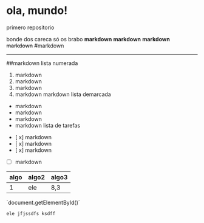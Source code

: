# ola, mundo!
 primero repositorio 


bonde dos careca só os brabo
**markdown**
**markdown**
__markdown__
~~markdown~~
#markdown
***
##markdown
lista numerada
1. markdown
1. markdown
1. markdown
1. markdown
markdown
lista demarcada
* markdown
* markdown
* markdown
* markdown
lista de tarefas
- [ x] markdown
- [ x] markdown
- [ x] markdown
- [ ] markdown


algo | algo2 | algo3
---|---|---
1|ele|8,3

´document.getElementById()´
```
ele jfjssdfs ksdff
```

